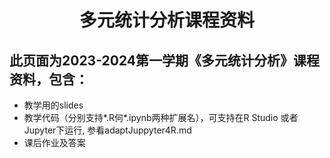 # <center>多元统计分析课程资料</center>

## 此页面为2023-2024第一学期《多元统计分析》课程资料，包含：

- 教学用的slides
- 教学代码（分别支持*.R何*.ipynb两种扩展名），可支持在R Studio 或者Jupyter下运行, 参看adaptJuppyter4R.md
- 课后作业及答案


